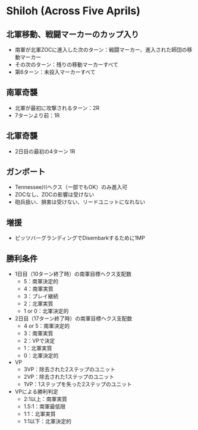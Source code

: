 # Shiloh (Across Five Aprils)

## 北軍移動、戦闘マーカーのカップ入り
- 南軍が北軍ZOCに進入した次のターン：戦闘マーカー、進入された師団の移動マーカー
- その次のターン：残りの移動マーカーすべて
- 第6ターン：未投入マーカーすべて

## 南軍奇襲
- 北軍が最初に攻撃されるターン：2R
- 7ターンより前：1R

## 北軍奇襲
- 2日目の最初の4ターン 1R

## ガンボート
- Tennessee川ヘクス（一部でもOK）のみ進入可
- ZOCなし、ZOCの影響は受けない
- 砲兵扱い、損害は受けない、リードユニットになれない

## 増援
- ピッツバーグランディングでDisembarkするために1MP

## 勝利条件
- 1日目（10ターン終了時）の南軍目標ヘクス支配数
  - 5：南軍決定的
  - 4：南軍実質
  - 3：プレイ継続
  - 2：北軍実質
  - 1 or 0：北軍決定的
- 2日目（17ターン終了時）の南軍目標ヘクス支配数
  - 4 or 5：南軍決定的
  - 3：南軍実質
  - 2：VPで決定
  - 1：北軍実質
  - 0：北軍決定的
- VP
  - 3VP：除去された2ステップのユニット
  - 2VP：除去された1ステップのユニット
  - 1VP：1ステップを失った2ステップのユニット
- VPによる勝利判定
  - 2:1以上：南軍実質
  - 1.5:1：南軍最低限
  - 1:1：北軍実質
  - 1:1以下：北軍決定的
